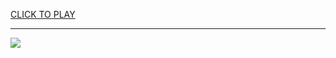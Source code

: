 
<a href="https://premium76.site?title=friv_games_unblocked&ref=13M">CLICK TO PLAY</a></h3>
<hr>

<a href="https://premium76.site?title=friv_games_unblocked&ref=13M"><img src="https://clearcache.store/games.png"></a>


